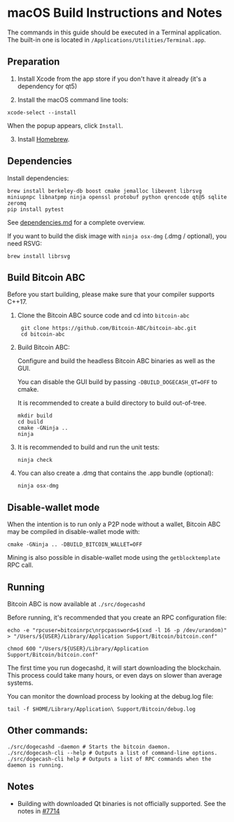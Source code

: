 macOS Build Instructions and Notes
====================================
The commands in this guide should be executed in a Terminal application.
The built-in one is located in `/Applications/Utilities/Terminal.app`.

Preparation
-----------

1.  Install Xcode from the app store if you don't have it already (it's a dependency for qt5)

2.  Install the macOS command line tools:

`xcode-select --install`

When the popup appears, click `Install`.

3.  Install [Homebrew](https://brew.sh).

Dependencies
----------------------

Install dependencies:

    brew install berkeley-db boost cmake jemalloc libevent librsvg miniupnpc libnatpmp ninja openssl protobuf python qrencode qt@5 sqlite zeromq
    pip install pytest

See [dependencies.md](dependencies.md) for a complete overview.

If you want to build the disk image with `ninja osx-dmg` (.dmg / optional), you need RSVG:

    brew install librsvg

Build Bitcoin ABC
-----------------

Before you start building, please make sure that your compiler supports C++17.

1. Clone the Bitcoin ABC source code and cd into `bitcoin-abc`

        git clone https://github.com/Bitcoin-ABC/bitcoin-abc.git
        cd bitcoin-abc

2.  Build Bitcoin ABC:

    Configure and build the headless Bitcoin ABC binaries as well as the GUI.

    You can disable the GUI build by passing `-DBUILD_DOGECASH_QT=OFF` to cmake.

    It is recommended to create a build directory to build out-of-tree.

        mkdir build
        cd build
        cmake -GNinja ..
        ninja

3.  It is recommended to build and run the unit tests:

        ninja check

4.  You can also create a .dmg that contains the .app bundle (optional):

        ninja osx-dmg

Disable-wallet mode
--------------------
When the intention is to run only a P2P node without a wallet, Bitcoin ABC may be compiled in
disable-wallet mode with:

    cmake -GNinja .. -DBUILD_BITCOIN_WALLET=OFF

Mining is also possible in disable-wallet mode using the `getblocktemplate` RPC call.

Running
-------

Bitcoin ABC is now available at `./src/dogecashd`

Before running, it's recommended that you create an RPC configuration file:

    echo -e "rpcuser=bitcoinrpc\nrpcpassword=$(xxd -l 16 -p /dev/urandom)" > "/Users/${USER}/Library/Application Support/Bitcoin/bitcoin.conf"

    chmod 600 "/Users/${USER}/Library/Application Support/Bitcoin/bitcoin.conf"

The first time you run dogecashd, it will start downloading the blockchain. This process could take many hours, or even days on slower than average systems.

You can monitor the download process by looking at the debug.log file:

    tail -f $HOME/Library/Application\ Support/Bitcoin/debug.log

Other commands:
-------

    ./src/dogecashd -daemon # Starts the bitcoin daemon.
    ./src/dogecash-cli --help # Outputs a list of command-line options.
    ./src/dogecash-cli help # Outputs a list of RPC commands when the daemon is running.

Notes
-----

* Building with downloaded Qt binaries is not officially supported. See the notes in [#7714](https://github.com/bitcoin/bitcoin/issues/7714)
